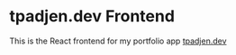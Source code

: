 # tpadjen.dev Frontend

This is the React frontend for my portfolio app [tpadjen.dev](https://tpadjen.dev)
